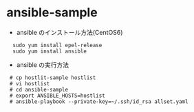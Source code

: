 ansible-sample
==============

* ansible のインストール方法(CentOS6)

 ```shell
   sudo yum install epel-release
   sudo yum install ansible
 ```

* ansible の実行方法


```shell
 # cp hostlit-sample hostlist
 # vi hostlist
 # cd ansible-sample
 # export ANSIBLE_HOSTS=hostlist
 # ansible-playbook --private-key=~/.ssh/id_rsa allset.yaml
```

